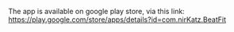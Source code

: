 The app is available on google play store, via this link:
https://play.google.com/store/apps/details?id=com.nirKatz.BeatFit
